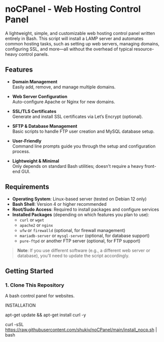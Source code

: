 # noCPanel - Web Hosting Control Panel 

A lightweight, simple, and customizable web hosting control panel written entirely in Bash. This script will install a LAMP server and automates common hosting tasks, such as setting up web servers, managing domains, configuring SSL, and more—all without the overhead of typical resource-heavy control panels.

## Features

- **Domain Management**  
  Easily add, remove, and manage multiple domains.

- **Web Server Configuration**  
  Auto-configure Apache or Nginx for new domains.

- **SSL/TLS Certificates**  
  Generate and install SSL certificates via Let’s Encrypt (optional).

- **SFTP & Database Management**  
  Basic scripts to handle FTP user creation and MySQL database setup.

- **User-Friendly**  
  Command line prompts guide you through the setup and configuration process.

- **Lightweight & Minimal**  
  Only depends on standard Bash utilities; doesn’t require a heavy front-end GUI.

## Requirements

- **Operating System**: Linux-based server (tested on Debian 12 only)  
- **Bash Shell**: Version 4 or higher recommended  
- **Root/Sudo Access**: Required to install packages and configure services  
- **Installed Packages** (depending on which features you plan to use):
  - `curl` or `wget`  
  - `apache2` or `nginx`  
  - `ufw` or `firewalld` (optional, for firewall management)  
  - `mariadb-server` or `mysql-server` (optional, for database support)  
  - `pure-ftpd` or another FTP server (optional, for FTP support)

> **Note**: If you use different software (e.g., a different web server or database), you’ll need to update the script accordingly.

## Getting Started

### 1. Clone This Repository

A bash control panel for websites.

INSTALLATION

apt-get update && apt-get install curl -y

curl -sSL https://raw.githubusercontent.com/shukiv/noCPanel/main/install_nocp.sh | bash
